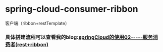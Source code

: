 # spring-cloud-consumer-ribbon 
客户端（ribbon+restTemplate）
### 具体搭建流程可以查看我的blog:[springCloud的使用02-----服务消费者(rest+ribbon)](http://www.cnblogs.com/lifeone/p/9008039.html)


